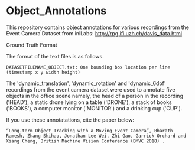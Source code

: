 # Object_Annotations
This repository contains object annotations for various recordings from the Event Camera Dataset from iniLabs: http://rpg.ifi.uzh.ch/davis_data.html

Ground Truth Format

The format of the text files is as follows.

    DATASETFILENAME_OBJECT.txt: One bounding box location per line (timestamp x y width height)

The 'dynamic_translation', 'dynamic_rotation' and 'dynamic_6dof' recordings from the event camera dataset were used to annotate  five objects in the office scene namely, the head of a person in the recording ('HEAD'), a static drone lying on a table ('DRONE'), a stack of books ('BOOKS'), a computer monitor ('MONITOR') and a drinking cup ('CUP'). 

If you use these annotatations, cite the paper below:

    “Long-term Object Tracking with a Moving Event Camera”, Bharath Ramesh, Zhang Shihao, Jonathan Lee Wei, Zhi Gao, Garrick Orchard and Xiang Cheng, British Machine Vision Conference (BMVC 2018) .

